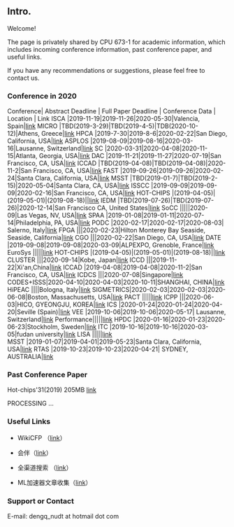 ## Intro.

Welcome!

The page is privately shared by CPU 673-1 for academic information, which includes incoming conference information, past conference paper, and useful links.

If you have any recommendations or suggestions, please feel free to contact us.


### Conference in 2020

Conference| Abstract Deadline | Full Paper Deadline | Conference Data | Location | Link
ISCA      |2019-11-19|2019-11-26|2020-05-30|Valencia, Spain|[link](https://iscaconf.org/isca2020/)
MICRO     |TBD(2019-3-29)|TBD(2019-4-5)|TDB(2020-10-12)|Athens, Greece|[link](https://www.microarch.org/micro53/)
HPCA      |2019-7-30|2019-8-6|2020-02-22|San Diego, California, USA|[link](https://www.hpca-conf.org/2020/)
ASPLOS    |2019-08-09|2019-08-16|2020-03-16|Lausanne, Switzerland|[link](https://asplos-conference.org/)
SC        |2020-03-31|2020-04-08|2020-11-15|Atlanta, Georgia, USA|[link](https://sc20.supercomputing.org)
DAC       |2019-11-21|2019-11-27|2020-07-19|San Francisco, CA, USA|[link](https://dac.com/)
ICCAD     |TBD(2019-04-08)|TBD(2019-04-08)|2020-11-2|San Francisco, CA, USA|[link](https://iccad.com/)
FAST      |2019-09-26|2019-09-26|2020-02-24|Santa Clara, California, USA|[link](https://www.usenix.org/conference/fast20)
MSST      |TBD(2019-01-7)|TBD(2019-2-15)|2020-05-04|Santa Clara, CA, USA|[link](https://storageconference.us/)
ISSCC     |2019-09-09|2019-09-09|2020-02-16|San Francisco, CA, USA|[link](http://isscc.org/)
HOT-CHIPS |(2019-04-05)|(2019-05-01)|(2019-08-18)||[link](https://www.hotchips.org/)
IEDM      |TBD(2019-07-26)|TBD(2019-07-26)|2020-12-14|San Francisco CA, United States|[link](https://ieee-iedm.org/)
SoCC      |||||2020-09|Las Vegas, NV, USA|[link](https://www.ieee-socc.org/)
SPAA      |2019-01-08|2019-01-11|2020-07-14|Philadelphia, PA, USA|[link](https://spaa.acm.org/)
PODC      |2020-02-17|2020-02-17|2020-08-03| Salerno, Italy|[link](https://www.podc.org/)
FPGA      |||2020-02-23|Hilton Monterey Bay Seaside, Seaside, California|[link](http://isfpga.org/)
CGO       |||2020-02-22|San Diego, CA, USA|[link](https://cgo-conference.github.io/)
DATE      |2019-09-08|2019-09-08|2020-03-09|ALPEXPO, Grenoble, France|[link](https://www.date-conference.com/)
EuroSys   |||||[link]()
HOT-CHIPS |(2019-04-05)|(2019-05-01)|(2019-08-18)||[link](https://www.hotchips.org/)
CLUSTER   |||2020-09-14|Kobe, Japan|[link](https://clustercomp.org/)
ICCD      |||2019-11-22|Xi'an,China|[link](http://iccdconference.com/)
ICCAD     |2019-04-08|2019-04-08|2020-11-2|San Francisco, CA, USA|[link](https://iccad.com/)
ICDCS     |||2020-07-08|Singapore|[link](https://icdcs2020.sg/)
CODES+ISSS|2020-04-10|2020-04-03|2020-10-11|SHANGHAI, CHINA|[link](https://www.esweek.org/)
HiPEAC    ||||Bologna, Italy|[link](https://www.hipeac.net/)
SIGMETRICS|2020-02-03|2020-02-03|2020-06-08|Boston, Massachusetts, USA|[link](http://www.sigmetrics.org/)
PACT      |||||[link]()
ICPP      |||2020-06-03|HICO, GYEONGJU, KOREA|[link](https://icpp2020.kr/)
ICS       |2020-01-24|2020-01-24|2020-04-20|Seville (Spain)|[link](https://ics2020.org/)
VEE       |2019-10-06|2019-10-06|2020-05-17| Lausanne, Switzerland|[link](https://conf.researchr.org/)
Performance|||||[link]()
HPDC      |2020-01-16|2020-01-23|2020-06-23|Stockholm, Sweden|[link](http://www.hpdc.org/)
ITC       |2019-10-16|2019-10-16|2020-03-05|fudan university|[link](http://www.itc2020.cn/)
LISA      |||||[link]()  
MSST      |2019-01-07|2019-04-01|2019-05-23|Santa Clara, California, USA|[link](http://www.wikicfp.com/)
RTAS      |2019-10-23|2019-10-23|2020-04-21| SYDNEY, AUSTRALIA|[link](http://2020.rtas.org/)
### Past Conference Paper 

Hot-chips'31(2019) 205MB [link](https://1drv.ms/u/s!AsUDrQ-JGn_9gbY6JXN0ZemuU6FzAg?e=V0v7xM)

PROCESSING ...

### Useful Links

- WikiCFP （[link](http://www.wikicfp.com/cfp/)）

- 会伴（[link](http://www.myhuiban.com/)）

- 全渠道搜索 （[link](http://dir.scmor.com/)）

- ML加速器文章收集（[link](https://github.com/fengbintu/Neural-Networks-on-Silicon#2018-aspdac)）

### Support or Contact

E-mail: dengq_nudt at hotmail dot com
